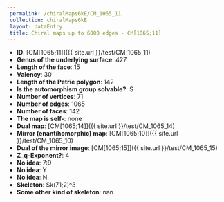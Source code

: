 ```yaml
--- 
 permalink: /chiralMaps6kE/CM_1065_11 
 collection: chiralMaps6kE
 layout: dataEntry
 title: Chiral maps up to 6000 edges - CM[1065;11]
---
```


- **ID**: [CM[1065;11]]({{ site.url }}/test/CM_1065_11)
- **Genus of the underlying surface**: 427
- **Length of the face**: 15
- **Valency**: 30
- **Length of the Petrie polygon**: 142
- **Is the automorphism group solvable?**: S
- **Number of vertices**: 71
- **Number of edges**: 1065
- **Number of faces**: 142
- **The map is self-**: none
- **Dual map**: [CM[1065;14]]({{ site.url }}/test/CM_1065_14)
- **Mirror (enantihomorphic) map**: [CM[1065;10]]({{ site.url }}/test/CM_1065_10)
- **Dual of the mirror image**: [CM[1065;15]]({{ site.url }}/test/CM_1065_15)
- **Z_q-Exponent?**: 4
- **No idea**:  7:9
- **No idea**: Y
- **No idea**: N
- **Skeleton**: Sk(71;2)^3
- **Some other kind of skeleton**: nan
